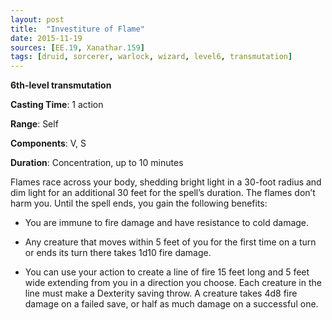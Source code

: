 ```yaml
---
layout: post
title:  "Investiture of Flame"
date: 2015-11-19
sources: [EE.19, Xanathar.159]
tags: [druid, sorcerer, warlock, wizard, level6, transmutation]
---
```


**6th-level transmutation**

**Casting Time**: 1 action

**Range**: Self

**Components**: V, S

**Duration**: Concentration, up to 10 minutes

Flames race across your body, shedding bright light in a 30-foot radius and dim light for an additional 30 feet for the spell’s duration. The flames don’t harm you. Until the spell ends, you gain the following benefits:

 * You are immune to fire damage and have resistance to cold damage.

 * Any creature that moves within 5 feet of you for the first time on a turn or ends its turn there takes 1d10 fire damage.

 * You can use your action to create a line of fire 15 feet long and 5 feet wide extending from you in a direction you choose. Each creature in the line must make a Dexterity saving throw. A creature takes 4d8 fire damage on a failed save, or half as much damage on a successful one.
